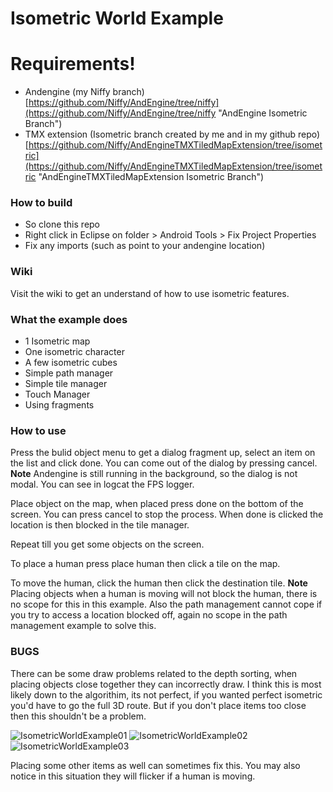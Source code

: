 Isometric World Example
===================
# Requirements!
 * Andengine (my Niffy branch) [https://github.com/Niffy/AndEngine/tree/niffy](https://github.com/Niffy/AndEngine/tree/niffy "AndEngine Isometric Branch")
 * TMX extension (Isometric branch created by me and in my github repo) [https://github.com/Niffy/AndEngineTMXTiledMapExtension/tree/isometric](https://github.com/Niffy/AndEngineTMXTiledMapExtension/tree/isometric "AndEngineTMXTiledMapExtension Isometric Branch")

### How to build
 * So clone this repo
 * Right click in Eclipse on folder > Android Tools > Fix Project Properties
 * Fix any imports (such as point to your andengine location)
 
### Wiki

Visit the wiki to get an understand of how to use isometric features. 
 
### What the example does
 * 1 Isometric map
 * One isometric character
 * A few isometric cubes
 * Simple path manager
 * Simple tile manager
 * Touch Manager
 * Using fragments
 
### How to use
Press the bulid object menu to get a dialog fragment up, select an item on the list and click done. You can come out of the dialog by pressing cancel. **Note** Andengine is still running in the background, so the dialog is not modal. You can see in logcat the FPS logger.

Place object on the map, when placed press done on the bottom of the screen. You can press cancel to stop the process. When done is clicked the location is then blocked in the tile manager.

Repeat till you get some objects on the screen.

To place a human press place human then click a tile on the map.

To move the human, click the human then click the destination tile.
**Note** Placing objects when a human is moving will not block the human, there is no scope for this in this example. Also the path management cannot cope if you try to access a location blocked off, again no scope in the path management example to solve this.


### BUGS
There can be some draw problems related to the depth sorting, when placing objects close together they can incorrectly draw.  I think this is most likely down to the algorithim, its not perfect, if you wanted perfect isometric you'd have to go the full 3D route.  But if you don't place items too close then this shouldn't be a problem.

![IsometricWorldExample01](https://github.com/Niffy/IsometricWorldExample/wiki/images/bugs/IsometricWorldExample01.png)
![IsometricWorldExample02](https://github.com/Niffy/IsometricWorldExample/wiki/images/bugs/IsometricWorldExample02.png)
![IsometricWorldExample03](https://github.com/Niffy/IsometricWorldExample/wiki/images/bugs/IsometricWorldExample03.png)

Placing some other items as well can sometimes fix this.  You may also notice in this situation they will flicker if a human is moving.